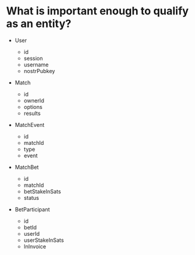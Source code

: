 # What is important enough to qualify as an entity?

- User
    - id
    - session
    - username
    - nostrPubkey

- Match
    - id
    - ownerId
    - options
    - results

- MatchEvent
    - id
    - matchId
    - type
    - event

- MatchBet
    - id
    - matchId
    - betStakeInSats
    - status

- BetParticipant
    - id
    - betId
    - userId
    - userStakeInSats
    - lnInvoice

